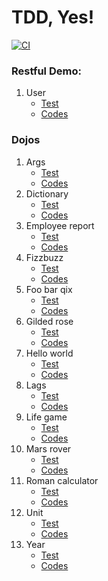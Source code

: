 # TDD, Yes!
[![CI](https://github.com/VWWL/tdd-yes/actions/workflows/main.yml/badge.svg)](https://github.com/VWWL/tdd-yes/actions/workflows/main.yml)

### Restful Demo:
1. User
   - [Test](./src/test/java/yes/tdd/usecases)
   - [Codes](./modules/users.gateways/src/main/java/yes/tdd/users/gateways/ohs)

### Dojos
1. Args
   - [Test](./modules/dojo.domain/src/test/java/yes/tdd/dojo/domain/args)
   - [Codes](./modules/dojo.domain/src/main/java/yes/tdd/dojo/domain/args)
2. Dictionary
    - [Test](./modules/dojo.domain/src/test/java/yes/tdd/dojo/domain/dictionary)
    - [Codes](./modules/dojo.domain/src/main/java/yes/tdd/dojo/domain/dictionary)
3. Employee report
    - [Test](./modules/dojo.domain/src/test/java/yes/tdd/dojo/domain/employeereport)
    - [Codes](./modules/dojo.domain/src/main/java/yes/tdd/dojo/domain/employeereport)
4. Fizzbuzz
    - [Test](./modules/dojo.domain/src/test/java/yes/tdd/dojo/domain/fizzbuzz)
    - [Codes](./modules/dojo.domain/src/main/java/yes/tdd/dojo/domain/fizzbuzz)
5. Foo bar qix
    - [Test](./modules/dojo.domain/src/test/java/yes/tdd/dojo/domain/foobarqix)
    - [Codes](./modules/dojo.domain/src/main/java/yes/tdd/dojo/domain/foobarqix)
6. Gilded rose
    - [Test](./modules/dojo.domain/src/test/java/yes/tdd/dojo/domain/gildedrose)
    - [Codes](./modules/dojo.domain/src/main/java/yes/tdd/dojo/domain/gildedrose)
7. Hello world
    - [Test](./modules/dojo.domain/src/test/java/yes/tdd/dojo/domain/helloworld)
    - [Codes](./modules/dojo.domain/src/main/java/yes/tdd/dojo/domain/helloworld)
8. Lags
    - [Test](./modules/dojo.domain/src/test/java/yes/tdd/dojo/domain/lags)
    - [Codes](./modules/dojo.domain/src/main/java/yes/tdd/dojo/domain/lags)
9. Life game
    - [Test](./modules/dojo.domain/src/test/java/yes/tdd/dojo/domain/lifegame)
    - [Codes](./modules/dojo.domain/src/main/java/yes/tdd/dojo/domain/lifegame)
10. Mars rover
    - [Test](./modules/dojo.domain/src/test/java/yes/tdd/dojo/domain/marsrover)
    - [Codes](./modules/dojo.domain/src/main/java/yes/tdd/dojo/domain/marsrover)
11. Roman calculator
    - [Test](./modules/dojo.domain/src/test/java/yes/tdd/dojo/domain/romancalculator)
    - [Codes](./modules/dojo.domain/src/main/java/yes/tdd/dojo/domain/romancalculator)
12. Unit
    - [Test](./modules/dojo.domain/src/test/java/yes/tdd/dojo/domain/unit)
    - [Codes](./modules/dojo.domain/src/main/java/yes/tdd/dojo/domain/unit)
13. Year
    - [Test](./modules/dojo.domain/src/test/java/yes/tdd/dojo/domain/year)
    - [Codes](./modules/dojo.domain/src/main/java/yes/tdd/dojo/domain/year)
